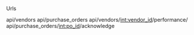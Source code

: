 Urls

api/vendors
api/purchase_orders
api/vendors/<int:vendor_id>/performance/
api/purchase_orders/<int:po_id>/acknowledge


